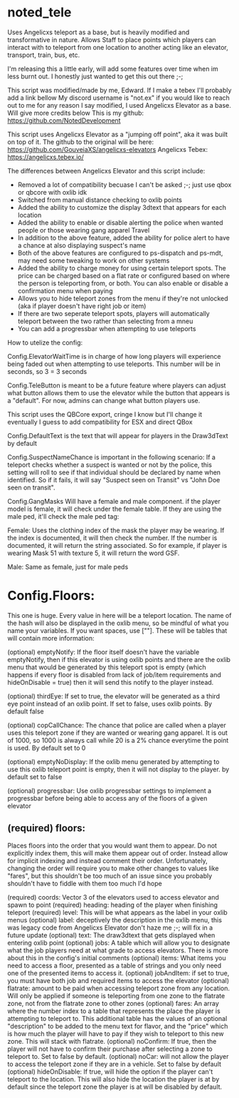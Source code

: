 # noted_tele
Uses Angelicxs teleport as a base, but is heavily modified and transformative in nature. Allows Staff to place points which players can interact with to teleport from one location to another acting like an elevator, transport, train, bus, etc.

I'm releasing this a little early, will add some features over time when im less burnt out. I honestly just wanted to get this out there ;-;

This script was modified/made by me, Edward. If I make a tebex I'll probably add a link bellow
My discord username is "not.ex" if you would like to reach out to me for any reason
I say modified, I used Angelicxs Elevator as a base. Will give more credits below 
This is my github: https://github.com/NotedDevelopment

This script uses Angelicxs Elevator as a "jumping off point", aka it was built on top of it. 
The github to the original will be here: https://github.com/GouveiaXS/angelicxs-elevators
Angelicxs Tebex: https://angelicxs.tebex.io/

The differences between Angelicxs Elevator and this script include:

* Removed a lot of compatibility becuase I can't be asked ;-; just use qbox or qbcore with oxlib idk
* Switched from manual distance checking to oxlib points
* Added the ability to customize the display 3dtext that appears for each location
* Added the ability to enable or disable alerting the police when wanted people or those wearing gang apparel Travel
* In addition to the above feature, added the ability for police alert to have a chance at also displaying suspect's name
* Both of the above features are configured to ps-dispatch and ps-mdt, may need some tweaking to work on other systems
* Added the ability to charge money for using certain teleport spots. The price can be charged based on a flat rate or configured based on where the person is teleporting from,  or both. You can also enable or disable a confirmation menu when paying
* Allows you to hide teleport zones from the menu if they're not unlocked (aka if player doesn't have right job or item)
* If there are two seperate teleport spots, players will automatically teleport between the two rather than selecting from a mneu
* You can add a progressbar when attempting to use teleports


How to utelize the config:

Config.ElevatorWaitTime is in charge of how long players will experience being faded out when attempting to use teleports. This number will be in seconds, so 3 = 3 seconds

Config.TeleButton is meant to be a future feature where players can adjust what button allows them to use the elevator while the button that appears is a "default". For now, admins can change what button players use.

This script uses the QBCore export, cringe I know but I'll change it eventually I guess to add compatibility for ESX and direct QBox

Config.DefaultText is the text that will appear for players in the Draw3dText by default

Config.SuspectNameChance is important in the following scenario: If a teleport checks whether a suspect is wanted or not by the police, this setting will roll to see if that individual should be declared by name when identified. So if it fails, it will say "Suspect seen on Transit" vs "John Doe seen on transit".

Config.GangMasks Will have a female and male component. if the player model is female, it will check under the female table. If they are using the male ped, it'll check the male ped tag:

Female: Uses the clothing index of the mask the player may be wearing. If the index is documented, it will then check the number. If the number is documented, it will return the string associated. So for example, if player is wearing Mask 51 with texture 5, it will return the word GSF. 

Male: Same as female, just for male peds


# Config.Floors:

This one is huge. Every value in here will be a teleport location. The name of the hash will also be displayed in the oxlib menu, so be mindful of what you name your variables. If you want spaces, use \[""\]. These will be tables that will contain more information:

 (optional) emptyNotify: If the floor itself doesn't have the variable emptyNotify, then if this elevator is using oxlib points and there are the oxlib menu that would be generated by this teleport spot is empty (which happens if every floor is disabled from lack of job/item requirements and hideOnDisable = true) then it will send this notify to the player instead. 

  
  (optional) thirdEye: If set to true, the elevator will be generated as a third eye point instead of an oxlib point. If set to false, uses oxlib points. By default false

  (optional) copCallChance: The chance that police are called when a player uses this teleport zone if they are wanted or wearing gang apparel. It is out of 1000, so 1000 is always call while 20 is a 2% chance everytime the point is used. By default set to 0

  (optional) emptyNoDisplay: If the oxlib menu generated by attempting to use this oxlib teleport point is empty, then it will not display to the player. by default set to false

  (optional) progressbar: Use oxlib progressbar settings to implement a progressbar before being able to access any of the floors of a given elevator

## (required) floors:

Places floors into the order that you would want them to appear. Do not explicitly index them, this will make them appear out of order. Instead allow for implicit indexing and instead comment their order. Unfortunately, changing the order will require you to make other changes to values like "fares", but this shouldn't be too much of an issue since you probably shouldn't have to fiddle with them too much I'd hope

(required) coords: Vector 3 of the elevators used to access elevator and spawn to point
(required) heading: heading of the player when finishing teleport
(required) level: This will be what appears as the label in your oxlib menus
(optional) label: deceptively the description in the oxlib menu, this was legacy code from Angelicxs Elevator don't haze me ;-; will fix in a future update
(optional) text: The draw3dtext that gets displayed when entering oxlib point
(optional) jobs: A table which will allow you to designate what the job players need at what grade to access elevators. There is more about this in the config's initial comments
(optional) items: What items you need to access a floor, presented as a table of strings and you only need one of the presented items to access it.
(optional) jobAndItem: if set to true, you must have both job and required items to access the elevator
(optional) flatrate: amount to be paid when accessing teleport zone from any location. Will only be applied if someone is teleporting from one zone to the flatrate zone, not from the flatrate zone to other zones
(optional) fares: An array where the number index to a table that represents the place the player is attempting to teleport to. This additional table has the values of an optional "description" to be added to the menu text for flavor, and the "price" which is how much the player will have to pay if they wish to teleport to this new zone. This will stack with flatrate. 
(optional) noConfirm: If true, then the player will not have to confirm their purchase after selecting a zone to teleport to. Set to false by default. 
(optional) noCar: will not allow the player to access the teleport zone if they are in a vehicle. Set to false by default
(optional) hideOnDisable: If true, will hide the option if the player can't teleport to the location. This will also hide the location the player is at by default since the teleport zone the player is at will be disabled by default. 
